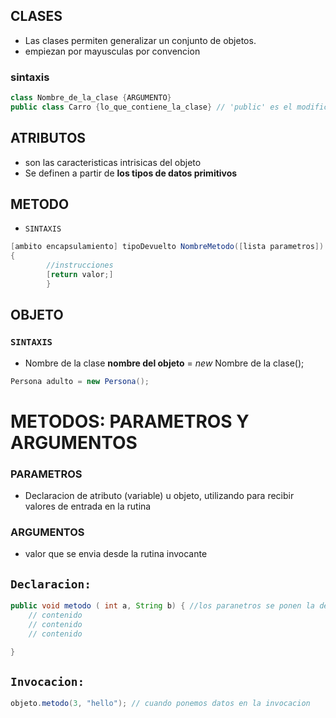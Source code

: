 ## CLASES

- Las clases permiten generalizar un conjunto de objetos.
- empiezan por mayusculas por convencion

### sintaxis
```java
class Nombre_de_la_clase {ARGUMENTO}
public class Carro {lo_que_contiene_la_clase} // 'public' es el modificador de acceso
```

## ATRIBUTOS

- son las caracteristicas intrisicas del objeto
- Se definen a partir de **los tipos de datos primitivos**

## METODO
- `SINTAXIS`
```java
[ambito encapsulamiento] tipoDevuelto NombreMetodo([lista parametros]) [throws listaExcepciones]
{
        //instrucciones
        [return valor;]
        }
```

## OBJETO

### `SINTAXIS`
- Nombre de la clase **nombre del objeto** = *new* Nombre de la clase();
```java
Persona adulto = new Persona();
```

# METODOS: PARAMETROS Y ARGUMENTOS

### PARAMETROS
- Declaracion de atributo (variable) u objeto, utilizando para recibir valores de entrada en la rutina
### ARGUMENTOS
- valor que se envia desde la rutina invocante

## `Declaracion:`
```java
public void metodo ( int a, String b) { //los paranetros se ponen la declaracion del metodo
    // contenido
    // contenido
    // contenido

}
```

## `Invocacion:`
```java
objeto.metodo(3, "hello"); // cuando ponemos datos en la invocacion
```